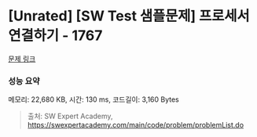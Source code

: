 # [Unrated] [SW Test 샘플문제] 프로세서 연결하기 - 1767 

[문제 링크](https://swexpertacademy.com/main/code/problem/problemDetail.do?contestProbId=AV4suNtaXFEDFAUf) 

### 성능 요약

메모리: 22,680 KB, 시간: 130 ms, 코드길이: 3,160 Bytes



> 출처: SW Expert Academy, https://swexpertacademy.com/main/code/problem/problemList.do